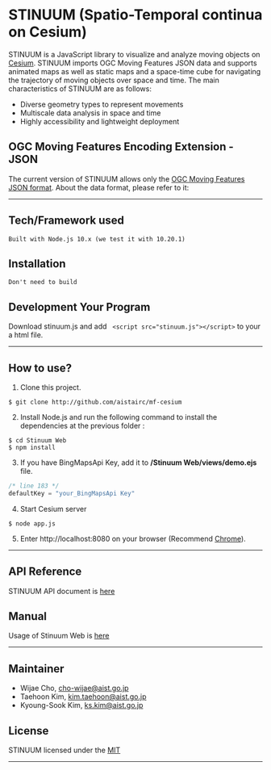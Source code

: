 # STINUUM (Spatio-Temporal continua on Cesium)

STINUUM is a JavaScript library to visualize and analyze moving objects on [Cesium](https://cesiumjs.org).
STINUUM imports OGC Moving Features JSON data and supports animated maps as well as static maps and a space-time cube for navigating the trajectory of moving objects over space and time. The main characteristics of STINUUM are as follows:
- Diverse geometry types to represent movements
- Multiscale data analysis in space and time
- Highly accessibility and lightweight deployment

## OGC Moving Features Encoding Extension - JSON
The current version of STINUUM allows only the [OGC Moving Features JSON format](https://docs.opengeospatial.org/is/19-045r3/19-045r3.html). About the data format, please refer to it:
- - -

## Tech/Framework used

    Built with Node.js 10.x (we test it with 10.20.1)

## Installation

    Don't need to build

## Development Your Program

Download stinuum.js and add ``` <script src="stinuum.js"></script>``` to your a html file.
- - -

## How to use?

1. Clone this project.
  ```
  $ git clone http://github.com/aistairc/mf-cesium
  ```
2. Install Node.js and run the following command to install the dependencies at the previous folder :
  ```
  $ cd Stinuum Web
  $ npm install
  ```
3. If you have BingMapsApi Key, add it to __/Stinuum Web/views/demo.ejs__ file. 
  ```js
  /* line 183 */
  defaultKey = "your_BingMapsApi Key"
  ```
4. Start Cesium server
  ```
  $ node app.js
  ```
5. Enter http://localhost:8080 on your browser (Recommend [Chrome](https://www.google.com/intl/ko/chrome/)).
- - -

## API Reference

STINUUM API document is [here](https://github.com/aistairc/mf-cesium/wiki/API-Reference)

## Manual

Usage of Stinuum Web is [here](https://github.com/aistairc/mf-cesium/wiki/Stinuum-Web-Manual)

- - -
## Maintainer

- Wijae Cho, cho-wijae@aist.go.jp
- Taehoon Kim, kim.taehoon@aist.go.jp
- Kyoung-Sook Kim, ks.kim@aist.go.jp

## License

STINUUM licensed under the [MIT](https://opensource.org/licenses/MIT)

- - -  
